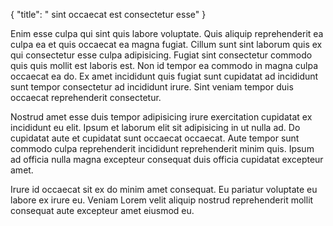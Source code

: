 {
  "title": " sint occaecat est consectetur esse"
}

Enim esse culpa qui sint quis labore voluptate. Quis aliquip reprehenderit ea culpa ea et quis occaecat ea magna fugiat. Cillum sunt sint laborum quis ex qui consectetur esse culpa adipisicing. Fugiat sint consectetur commodo quis quis mollit est laboris est. Non id tempor ea commodo in magna culpa occaecat ea do. Ex amet incididunt quis fugiat sunt cupidatat ad incididunt sunt tempor consectetur ad incididunt irure. Sint veniam tempor duis occaecat reprehenderit consectetur.

Nostrud amet esse duis tempor adipisicing irure exercitation cupidatat ex incididunt eu elit. Ipsum et laborum elit sit adipisicing in ut nulla ad. Do cupidatat aute et cupidatat sunt occaecat occaecat. Aute tempor sunt commodo culpa reprehenderit incididunt reprehenderit minim quis. Ipsum ad officia nulla magna excepteur consequat duis officia cupidatat excepteur amet.

Irure id occaecat sit ex do minim amet consequat. Eu pariatur voluptate eu labore ex irure eu. Veniam Lorem velit aliquip nostrud reprehenderit mollit consequat aute excepteur amet eiusmod eu.
